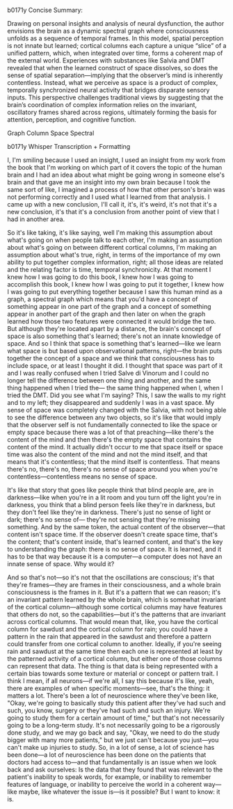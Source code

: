 b0171y Concise Summary:

Drawing on personal insights and analysis of neural dysfunction, the author envisions the brain as a dynamic spectral graph where consciousness unfolds as a sequence of temporal frames. In this model, spatial perception is not innate but learned; cortical columns each capture a unique “slice” of a unified pattern, which, when integrated over time, forms a coherent map of the external world. Experiences with substances like Salvia and DMT revealed that when the learned construct of space dissolves, so does the sense of spatial separation—implying that the observer’s mind is inherently contentless. Instead, what we perceive as space is a product of complex, temporally synchronized neural activity that bridges disparate sensory inputs. This perspective challenges traditional views by suggesting that the brain’s coordination of complex information relies on the invariant, oscillatory frames shared across regions, ultimately forming the basis for attention, perception, and cognitive function.

Graph Column Space Spectral

b0171y Whisper Transcription + Formatting

I, I'm smiling because I used an insight, I used an insight from my work from the book that I'm working on which part of it covers the topic of the human brain and I had an idea about what might be going wrong in someone else's brain and that gave me an insight into my own brain because I took the same sort of like, I imagined a process of how that other person's brain was not performing correctly and I used what I learned from that analysis. I came up with a new conclusion, I'll call it, it's, it's weird, it's not that it's a new conclusion, it's that it's a conclusion from another point of view that I had in another area.

So it's like taking, it's like saying, well I'm making this assumption about what's going on when people talk to each other, I'm making an assumption about what's going on between different cortical columns, I'm making an assumption about what's true, right, in terms of the importance of my own ability to put together complex information, right; all those ideas are related and the relating factor is time, temporal synchronicity. At that moment I knew how I was going to do this book, I knew how I was going to accomplish this book, I knew how I was going to put it together, I knew how I was going to put everything together because I saw this human mind as a graph, a spectral graph which means that you'd have a concept of something appear in one part of the graph and a concept of something appear in another part of the graph and then later on when the graph learned how those two features were connected it would bridge the two. But although they're located apart by a distance, the brain's concept of space is also something that's learned; there's not an innate knowledge of space. And so I think that space is something that's learned—like we learn what space is but based upon observational patterns, right—the brain puts together the concept of a space and we think that consciousness has to include space, or at least I thought it did. I thought that space was part of it and I was really confused when I tried Salve di Vinorum and I could no longer tell the difference between one thing and another, and the same thing happened when I tried the— the same thing happened when I, when I tried the DMT. Did you see what I'm saying? This, I saw the walls to my right and to my left; they disappeared and suddenly I was in a vast space. My sense of space was completely changed with the Salvia, with not being able to see the difference between any two objects, so it's like that would imply that the observer self is not fundamentally connected to like the space or empty space because there was a lot of that preaching—like there's the content of the mind and then there's the empty space that contains the content of the mind. It actually didn't occur to me that space itself or space time was also the content of the mind and not the mind itself, and that means that it's contentless; that the mind itself is contentless. That means there's no, there's no, there's no sense of space around you when you're contentless—contentless means no sense of space.

It's like that story that goes like people think that blind people are, are in darkness—like when you're in a lit room and you turn off the light you're in darkness, you think that a blind person feels like they're in darkness, but they don't feel like they're in darkness. There's just no sense of light or dark; there's no sense of— they're not sensing that they're missing something. And by the same token, the actual content of the observer—that content isn't space time. If the observer doesn't create space time, that's the content; that's content inside, that's learned content, and that's the key to understanding the graph: there is no sense of space. It is learned, and it has to be that way because it is a computer—a computer does not have an innate sense of space. Why would it?

And so that's not—so it's not that the oscillations are conscious; it's that they're frames—they are frames in their consciousness, and a whole brain consciousness is the frames in it. But it's a pattern that we can reason; it's an invariant pattern learned by the whole brain, which is somewhat invariant of the cortical column—although some cortical columns may have features that others do not, so the capabilities—but it's the patterns that are invariant across cortical columns. That would mean that, like, you have the cortical column for sawdust and the cortical column for rain; you could have a pattern in the rain that appeared in the sawdust and therefore a pattern could transfer from one cortical column to another. Ideally, if you're seeing rain and sawdust at the same time then each one is represented at least by the patterned activity of a cortical column, but either one of those columns can represent that data. The thing is that data is being represented with a certain bias towards some texture or material or concept or pattern trait. I think I mean, if all neurons—if we're all, I say this because it's like, yeah, there are examples of when specific moments—see, that's the thing: it matters a lot. There's been a lot of neuroscience where they've been like, "Okay, we're going to basically study this patient after they've had such and such, you know, surgery or they've had such and such an injury. We're going to study them for a certain amount of time," but that's not necessarily going to be a long-term study. It's not necessarily going to be a rigorously done study, and we may go back and say, "Okay, we need to do the study bigger with many more patients," but we just can't because you just—you can't make up injuries to study. So, in a lot of sense, a lot of science has been done—a lot of neuroscience has been done on the patients that doctors had access to—and that fundamentally is an issue when we look back and ask ourselves: Is the data that they found that was relevant to the patient's inability to speak words, for example, or inability to remember features of language, or inability to perceive the world in a coherent way—like maybe, like whatever the issue is—is it possible? But I want to know: it is.